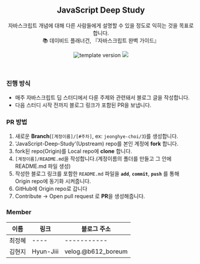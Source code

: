 <br/>
<h2 align="middle">JavaScript Deep Study</h2>
<p align="middle">
자바스크립트 개념에 대해 다른 사람들에게 설명할 수 있을 정도로 익히는 것을 목표로 합니다.
<br/>
📚 데이비드 플래너건, 『자바스크립트 완벽 가이드』
</p>
<p align="middle">
  <img src="https://img.shields.io/badge/version-1.0.0-blue?style=flat-square" alt="template version"/>
  <img src="https://img.shields.io/badge/language-md-md.svg?style=flat-square"/>
</p>

<br/>

### 진행 방식

- 매주 자바스크립트 딥 스터디에서 다룬 주제와 관련돼서 블로그 글을 작성합니다.
- 다음 스터디 시작 전까지 블로그 링크가 포함된 PR을 보냅니다.

### PR 방법

1. 새로운 **Branch**(`[계정이름]/[#주차]`, ex: `jeonghye-choi/3`)를 생성합니다.
2. 'JavaScript-Deep-Study'(Upstream) repo를 본인 계정에 **fork** 합니다.
3. fork된 repo(Origin)를 Local repo에 **clone** 합니다.
4. `[계정이름]/README.md`을 작성합니다.(계정이름의 폴더를 만들고 그 안에 README.md 파일 생성)
5. 작성한 블로그 링크를 포함한 `README.md` 파일을 **`add`**, **`commit`**, **`push`** 를 통해 Origin repo에 동기화 시켜줍니다.
6. GitHub에 Origin repo로 갑니다
7. Contribute -> Open pull request 로 **PR**을 생성해줍니다.

### Member

| 이름   | 링크      | 블로그 주소        |
| ------ | --------- | ------------------ |
| 최정혜 | ----      | -----------        |
| 김현지 | Hyun-Jiii | velog.@b612_boreum |

